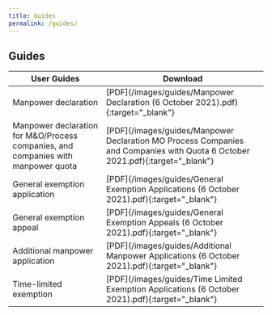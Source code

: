 ```yaml
---
title: Guides
permalink: /guides/
---
```

## Guides

| User Guides | Download |
|---|---|
| Manpower declaration | [PDF](/images/guides/Manpower Declaration (6 October 2021).pdf){:target="_blank"} |
| Manpower declaration for M&O/Process companies, and companies with manpower quota | [PDF](/images/guides/Manpower Declaration MO Process Companies and Companies with Quota 6 October 2021.pdf){:target="_blank"} |
| General exemption application | [PDF](/images/guides/General Exemption Applications (6 October 2021).pdf){:target="_blank"} |
| General exemption appeal | [PDF](/images/guides/General Exemption Appeals (6 October 2021).pdf){:target="_blank"} |
| Additional manpower application | [PDF](/images/guides/Additional Manpower Applications (6 October 2021).pdf){:target="_blank"} |
| Time-limited exemption | [PDF](/images/guides/Time Limited Exemption Applications (6 October 2021).pdf){:target="_blank"} |
